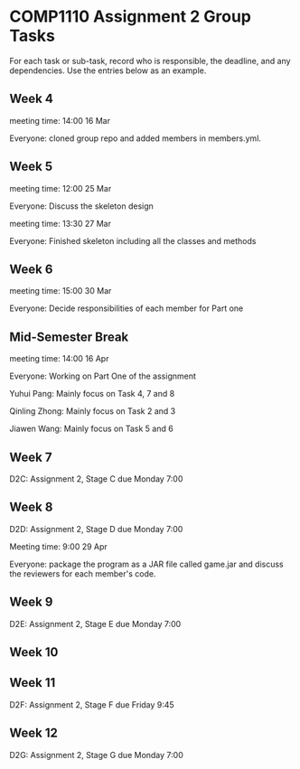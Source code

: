 # COMP1110 Assignment 2 Group Tasks

For each task or sub-task, record who is responsible, the deadline, and any dependencies.
Use the entries below as an example.

## Week 4
meeting time: 14:00 16 Mar

Everyone: cloned group repo and added members in members.yml.

## Week 5
meeting time: 12:00 25 Mar

Everyone: Discuss the skeleton design

meeting time: 13:30 27 Mar

Everyone: Finished skeleton including all the classes and methods

## Week 6

meeting time: 15:00 30 Mar

Everyone: Decide responsibilities of each member for Part one

## Mid-Semester Break
meeting time: 14:00 16 Apr

Everyone: Working on Part One of the assignment

Yuhui Pang: Mainly focus on Task 4, 7 and 8

Qinling Zhong: Mainly focus on Task 2 and 3

Jiawen Wang: Mainly focus on Task 5 and 6

## Week 7
D2C: Assignment 2, Stage C due Monday 7:00

## Week 8
D2D: Assignment 2, Stage D due Monday 7:00

Meeting time: 9:00 29 Apr

Everyone: package the program as a JAR file called game.jar and discuss the reviewers for each member's code.
## Week 9
D2E: Assignment 2, Stage E due Monday 7:00

## Week 10

## Week 11
D2F: Assignment 2, Stage F due Friday 9:45

## Week 12
D2G: Assignment 2, Stage G due Monday 7:00